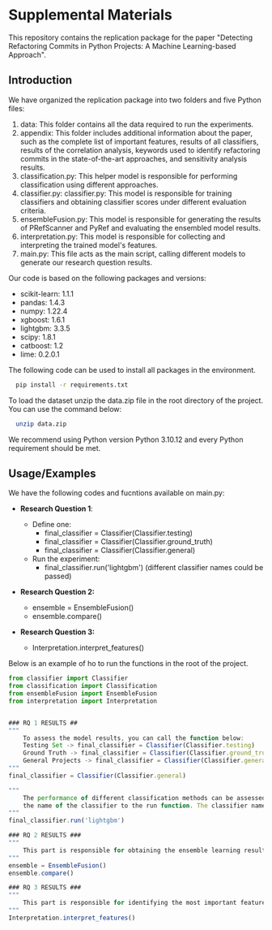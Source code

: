 
# Supplemental Materials

This repository contains the replication package for the paper "Detecting Refactoring Commits in Python Projects: A Machine Learning-based Approach".


## Introduction



We have organized the replication package into two folders and five Python files:

1. data: This folder contains all the data required to run the experiments.
2. appendix: This folder includes additional information about the paper, such as the complete list of important features, results of all classifiers, results of the correlation analysis, keywords used to identify refactoring commits in the state-of-the-art approaches, and sensitivity analysis results.
3. classification.py: This helper model is responsible for performing classification using different approaches.
4. classifier.py: classifier.py: This model is responsible for training classifiers and obtaining classifier scores under different evaluation criteria.
5. ensembleFusion.py: This model is responsible for generating the results of PRefScanner and PyRef and evaluating the ensembled model results.
6. interpretation.py: This model is responsible for collecting and interpreting the trained model's features.
7. main.py: This file acts as the main script, calling different models to generate our research question results.

Our code is based on the following packages and versions:
- scikit-learn: 1.1.1
- pandas: 1.4.3
- numpy: 1.22.4
- xgboost: 1.6.1
- lightgbm: 3.3.5
- scipy: 1.8.1
- catboost: 1.2
- lime: 0.2.0.1

The following code can be used to install all packages in the environment.
```bash
  pip install -r requirements.txt
```
To load the dataset unzip the data.zip file in the root directory of the project. You can use the command below:
```bash
  unzip data.zip
```

We recommend using Python version Python 3.10.12 and every Python requirement should be met.

    
## Usage/Examples

We have the following codes and fucntions available on main.py:
- **Research Question 1**:
    - Define one:
        - final_classifier = Classifier(Classifier.testing)
        - final_classifier = Classifier(Classifier.ground_truth)
        - final_classifier = Classifier(Classifier.general)
    - Run the experiment:
        - final_classifier.run('lightgbm') (different classifier names could be passed)
    
- **Research Question 2:**
    - ensemble = EnsembleFusion()
    - ensemble.compare()

- **Research Question 3:**
    - Interpretation.interpret_features()

Below is an example of ho to run the functions in the root of the project.
```javascript
from classifier import Classifier
from classification import Classification
from ensembleFusion import EnsembleFusion
from interpretation import Interpretation


### RQ 1 RESULTS ##
"""
    To assess the model results, you can call the function below:
    Testing Set -> final_classifier = Classifier(Classifier.testing)
    Ground Truth -> final_classifier = Classifier(Classifier.ground_truth)
    General Projects -> final_classifier = Classifier(Classifier.general)
"""
final_classifier = Classifier(Classifier.general)

"""
    The performance of different classification methods can be assessed by passing
    the name of the classifier to the run function. The classifier names can be accessed from Classification.names.
"""
final_classifier.run('lightgbm')

### RQ 2 RESULTS ###
"""
    This part is responsible for obtaining the ensemble learning results by combining PRefScanner and PyRer.
"""
ensemble = EnsembleFusion()
ensemble.compare()

### RQ 3 RESULTS ###
"""
    This part is responsible for identifying the most important features contributing to PRefScanner classifications.
"""
Interpretation.interpret_features()



```




